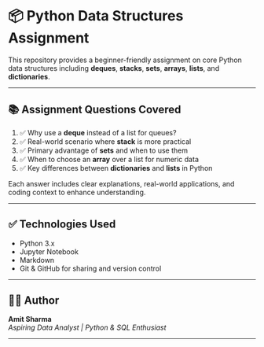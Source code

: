 # 📦 Python Data Structures Assignment

This repository provides a beginner-friendly assignment on core Python data structures including **deques**, **stacks**, **sets**, **arrays**, **lists**, and **dictionaries**. 

---

## 📚 Assignment Questions Covered

1. ✅ Why use a **deque** instead of a list for queues?  
2. ✅ Real-world scenario where **stack** is more practical  
3. ✅ Primary advantage of **sets** and when to use them  
4. ✅ When to choose an **array** over a list for numeric data  
5. ✅ Key differences between **dictionaries** and **lists** in Python

Each answer includes clear explanations, real-world applications, and coding context to enhance understanding.

---

## ✅ Technologies Used

- Python 3.x  
- Jupyter Notebook  
- Markdown  
- Git & GitHub for sharing and version control

---

## 🙋‍♂️ Author

**Amit Sharma**  
*Aspiring Data Analyst | Python & SQL Enthusiast*

---
